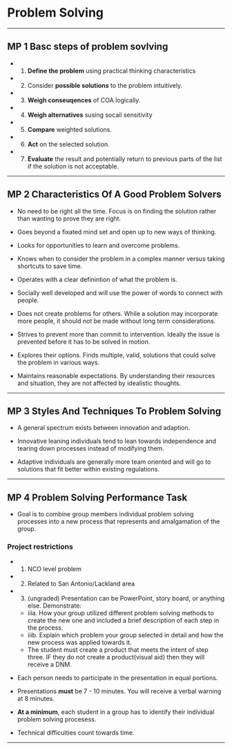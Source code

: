 # Problem Solving
---

## MP 1 Basc steps of problem sovlving

- 1. **Define the problem** using practical thinking characteristics
- 2. Consider **possible solutions** to the problem intuitively.
- 3. **Weigh conseuqences** of COA logically.
- 4. **Weigh alternatives** susing socail sensitivity
- 5. **Compare** weighted solutions.
- 6. **Act** on the selected solution.
- 7. **Evaluate** the result and potentially return to previous parts of the list if the solution is not acceptable.
---

## MP 2 Characteristics Of A Good Problem Solvers

-   No need to be right all the time. Focus is on finding the solution rather than wanting to prove they are right.

-   Goes beyond a fixated mind set and open up to new ways of thinking.

-   Looks for opportunities to learn and overcome problems.

-   Knows when to consider the problem in a complex manner versus taking shortcuts to save time.

-   Operates with a clear definintion of what the problem is.

-   Socially well developed and will use the power of words to connect with people.

-   Does not create problems for others. While a solution may incorporate more people, it should not be made without long term considerations.

-   Strives to prevent more than commit to intervention. Ideally the issue is prevented before it has to be solved in motion.

-   Explores their options. Finds multiple, valid, solutions that could solve the problem in various ways.

-   Maintains reasonable expectations. By understanding their resources and situation, they are not affected by idealistic thoughts.

---
## MP 3 Styles And Techniques To Problem Solving

-   A general spectrum exists between innovation and adaption.

-   Innovative leaning individuals tend to lean towards independence and tearing down processes instead of modifying them.

-   Adaptive individuals are generally more team oriented and will go to solutions that fit better within existing regulations. 


---

## MP 4 Problem Solving Performance Task

- Goal is to combine group members individual problem solving processes into a new process that represents and amalgamation of the group.

### Project restrictions
-   1. NCO level problem
-   2. Related to San Antonio/Lackland area
-   3. (ungraded) Presentation can be PowerPoint, story board, or anything else. Demonstrate:
    - iiia. How your group utilized different problem solving methods to create the new one and included a brief description of each step in the process.
    - iiib. Explain which problem your group selected in detail and how the new process was applied towards it.
    - The   student must create a product that meets the intent of step three. IF they do not create a product(visual aid) then they will receive a DNM.

- Each person needs to participate in the presentation in equal portions.

- Presentations **must** be 7 - 10 minutes. You will receive a verbal warning at 8 minutes.

- **At a minimum**, each student in a group has to identify their individual problem solving procesess.


- Technical difficulties count towards time.

---

